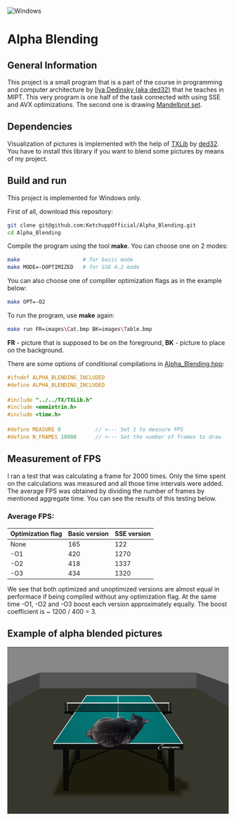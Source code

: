 ![Windows](https://img.shields.io/badge/Windows-0078D6?style=for-the-badge&logo=windows&logoColor=white)

# Alpha Blending

## General Information

This project is a small program that is a part of the course in programming and computer architecture by [Ilya Dedinsky (aka ded32)](https://github.com/ded32) that he teaches in MIPT. This very program is one half of the task connected with using SSE and AVX optimizations. The second one is drawing [Mandelbrot set](https://github.com/KetchuppOfficial/Mandelbort_Set).

## Dependencies

Visualization of pictures is implemented with the help of [TXLib](https://github.com/ded32/TXLib) by [ded32](https://github.com/ded32). You have to install this library if you want to blend some pictures by means of my project.

## Build and run

This project is implemented for Windows only.

First of all, download this repository:
```bash
git clone git@github.com:KetchuppOfficial/Alpha_Blending.git
cd Alpha_Blending
```

Compile the program using the tool **make**. You can choose one on 2 modes:
```bash
make                    # for basic mode
make MODE=-DOPTIMIZED   # for SSE 4.2 mode
```

You can also choose one of compliler optimization flags as in the example below:
```bash
make OPT=-O2
```

To run the program, use **make** again:
```bash
make run FR=images\Cat.bmp BK=images\Table.bmp
```
**FR** - picture that is supposed to be on the foreground, **BK** - picture to place on the background.

There are some options of conditional compilations in [Alpha_Blending.hpp](Alpha_Blending.hpp):
```C++
#ifndef ALPHA_BLENDING_INCLUDED
#define ALPHA_BLENDING_INCLUDED

#include "../../TX/TXLib.h"
#include <emmintrin.h>
#include <time.h>

#define MEASURE 0           // <--- Set 1 to measure FPS
#define N_FRAMES 10000      // <--- Set the number of frames to draw
```

## Measurement of FPS

I ran a test that was calculating a frame for 2000 times. Only the time spent on the calculations was measured and all those time intervals were added. The average FPS was obtained by dividing the number of frames by mentioned aggregate time. You can see the results of this testing below.

### Average FPS:

| Optimization flag | Basic version | SSE version |
|-------------------|---------------|-------------|
|       None        |      165      |     122     |
|       -O1         |      420      |    1270     |
|       -O2         |      418      |    1337     |
|       -O3         |      434      |    1320     |

We see that both optimized and unoptimized versions are almost equal in performace if being compiled without any optimization flag. At the same time -O1, -O2 and -O3 boost each version approximately equally. The boost coefficient is ~ 1200 / 400 = 3.

## Example of alpha blended pictures

![Poltorashka](Alpha_Blending.png)
